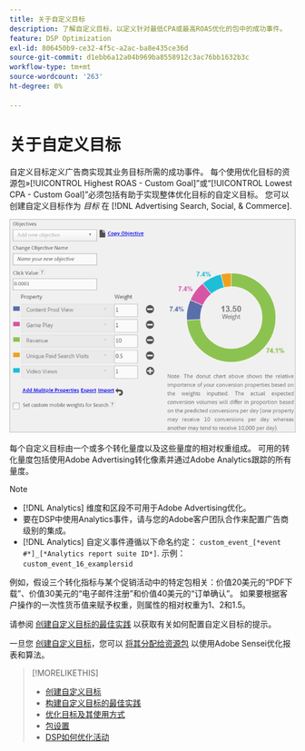 ```yaml
---
title: 关于自定义目标
description: 了解自定义目标，以定义针对最低CPA或最高ROAS优化的包中的成功事件。
feature: DSP Optimization
exl-id: 806450b9-ce32-4f5c-a2ac-ba8e435ce36d
source-git-commit: d1ebb6a12a04b969ba8558912c3ac76bb1632b3c
workflow-type: tm+mt
source-wordcount: '263'
ht-degree: 0%

---
```


# 关于自定义目标

自定义目标定义广告商实现其业务目标所需的成功事件。 每个使用优化目标的资源包»[!UICONTROL Highest ROAS - Custom Goal]”或“[!UICONTROL Lowest CPA - Custom Goal]”必须包括有助于实现整体优化目标的自定义目标。 您可以创建自定义目标作为 *目标* 在 [!DNL Advertising Search, Social, & Commerce].

![自定义目标](/help/dsp/assets/objective-goals.png)

每个自定义目标由一个或多个转化量度以及这些量度的相对权重组成。 可用的转化量度包括使用Adobe Advertising转化像素并通过Adobe Analytics跟踪的所有量度。

>[!NOTE]
>
>* [!DNL Analytics] 维度和区段不可用于Adobe Advertising优化。
>* 要在DSP中使用Analytics事件，请与您的Adobe客户团队合作来配置广告商级别的集成。
>* [!DNL Analytics] 自定义事件遵循以下命名约定： `custom_event_[*event #*]_[*Analytics report suite ID*]`. 示例： `custom_event_16_examplersid`

例如，假设三个转化指标与某个促销活动中的特定包相关：价值20美元的“PDF下载”、价值30美元的“电子邮件注册”和价值40美元的“订单确认”。 如果要根据客户操作的一次性货币值来赋予权重，则属性的相对权重为1、2和1.5。

请参阅 [创建自定义目标的最佳实践](custom-goal-best-practices.md) 以获取有关如何配置自定义目标的提示。

一旦您 [创建自定义目标](custom-goal-create.md)，您可以 [将其分配给资源包](/help/dsp/campaign-management/packages/package-settings.md) 以使用Adobe Sensei优化报表和算法。

>[!MORELIKETHIS]
>
>* [创建自定义目标](custom-goal-create.md)
>* [构建自定义目标的最佳实践](custom-goal-best-practices.md)
>* [优化目标及其使用方式](optimization-goals.md)
>* [包设置](/help/dsp/campaign-management/packages/package-settings.md)
> * [DSP如何优化活动](optimization-how-dsp-optimizes-campaigns.md)
